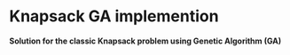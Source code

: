 # Knapsack GA implemention
**Solution for the classic Knapsack problem using Genetic Algorithm (GA)**
